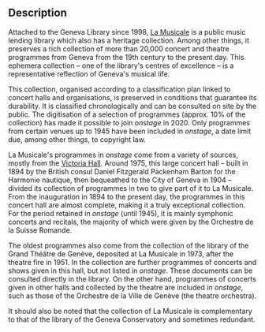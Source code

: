 ## Description

Attached to the Geneva Library since 1998, [La Musicale](http://www.bge-geneve.ch/musicale) is a public music lending library which also has a heritage collection. Among other things, it preserves a rich collection of more than 20,000 concert and theatre programmes from Geneva from the 19th century to the present day. This ephemera collection – one of the library&#39;s centres of excellence – is a representative reflection of Geneva&#39;s musical life.

This collection, organised according to a classification plan linked to concert halls and organisations, is preserved in conditions that guarantee its durability. It is classified chronologically and can be consulted on site by the public. The digitisation of a selection of programmes (approx. 10% of the collection) has made it possible to join _onstage_ in 2020. Only programmes from certain venues up to 1945 have been included in _onstage_, a date limit due, among other things, to copyright law.

La Musicale&#39;s programmes in _onstage_ come from a variety of sources, mostly from the [Victoria Hall](https://www.ville-ge.ch/culture/victoria\_hall/histoire.html). Around 1975, this large concert hall – built in 1894 by the British consul Daniel Fitzgerald Packenham Barton for the Harmonie nautique, then bequeathed to the City of Geneva in 1904 – divided its collection of programmes in two to give part of it to La Musicale. From the inauguration in 1894 to the present day, the programmes in this concert hall are almost complete, making it a truly exceptional collection. For the period retained in _onstage_ (until 1945), it is mainly symphonic concerts and recitals, the majority of which were given by the Orchestre de la Suisse Romande.

The oldest programmes also come from the collection of the library of the Grand Théâtre de Genève, deposited at La Musicale in 1973, after the theatre fire in 1951. In the collection are further programmes of concerts and shows given in this hall, but not listed in _onstage_. These documents can be consulted directly in the library. On the other hand, programmes of concerts given in other halls and collected by the theatre are included in _onstage_, such as those of the Orchestre de la Ville de Genève (the theatre orchestra).

It should also be noted that the collection of La Musicale is complementary to that of the library of the Geneva Conservatory and sometimes redundant.
